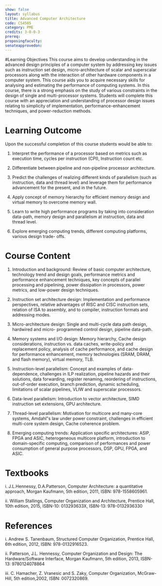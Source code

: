 ```yaml
---
show: false
layout: syllabus
title: Advanced Computer Architecture
code: CS4505
category: PME
credits: 3-0-0-3
prereq:
proposingfaculty: 
senateapprovedon: 
---
```

#Learning Objectives 
This course aims to develop understanding in the advanced design principles of
a computer system by addressing key issues such as instruction set design,
micro-architecture of scalar and superscalar processors along with the
interaction of other hardware components in a computer system. This course aids
you to acquire necessary skills for analysing and estimating the performance of
computing systems. In this course, there is a strong emphasis on the study of
various constraints in the design of single and multi-processor systems.
Students will complete this course with an appreciation and understanding of
processor design issues relating to simplicity of implementation,
performance-enhancement techniques, and power-reduction
methods.

# Learning Outcome
Upon the successful completion of this course students would be able to:

1. Interpret the performance of a processor based on metrics such as execution time, cycles
per instruction (CPI), Instruction count etc.

2. Differentiate between pipeline and non-pipeline processor architecture.

3. Predict the challenges of realizing different kinds of parallelism (such as
   instruction, data and thread level) and leverage them for performance
   advancement for the present, and in the future.

4. Apply concept of memory hierarchy for efficient memory design and virtual
   memory to overcome memory wall.

5. Learn to write high performance programs by taking into consideration
   data-path, memory design and parallelism at instruction, data and thread
level.

6. Explore emerging computing trends, different computing platforms, various
   design trade- offs.

# Course Content
1. Introduction and background: Review of basic computer architecture, technology trend
and design goals, performance metrics and performance enhancement techniques, key
concepts of parallel processing and pipelining, power dissipation in processors, power
metrics, and low-power design techniques.

2. Instruction set architecture design: Implementation and performance perspectives,
relative advantages of RISC and CISC instruction sets, relation of ISA to assembly, and to
compiler, instruction formats and addressing modes.

3. Micro-architecture design: Single and multi-cycle data path design, hardwired and micro-
programmed control design, pipeline data-path. 

4. Memory systems and I/O design:
Memory hierarchy, Cache design considerations, instruction vs. data caches, write-policy
and replacement policy, analysis of cache performance, and cache design for performance
enhancement, memory technologies (SRAM, DRAM, and flash memory), virtual memory,
TLB.

5. Instruction-level parallelism: Concept and examples of data-dependence, challenges in ILP
realization, pipeline hazards and their solutions, data forwarding, register renaming,
reordering of instructions, out-of-order execution, branch prediction, dynamic scheduling,
limitations of scalar pipelines, VLIW and superscalar processors.

6. Data-level parallelism: Introduction to vector architecture, SIMD instruction set
extensions, GPU architecture.

7. Thread-level parallelism: Motivation for multicore and many-core systems, Amdahl‟s law
under power constraint, challenges in efficient multi-core system design, Cache coherence
problem.

8. Emerging computing trends: Application specific architectures: ASIP, FPGA and ASIC,
heterogeneous multicore platform, introduction to domain-specific computing, comparison
of performances and power consumption of general purpose processors, DSP, GPU,
FPGA, and ASIC.

# Textbooks
i. J.L.Hennessy, D.A.Patterson, Computer Architecture: a quantitative approach,
Morgan Kaufmann, 5th edition, 2011, ISBN: 978-1558605961.

ii. William Stallings, Computer Organization and Architecture, Prentice Hall, 10th
edition, 2015, ISBN-10: 013293633X, ISBN-13: 978-0132936330

# References
i. Andrew S. Tanenbaum, Structured Computer Organization, Prentice Hall, 6th edition,
2012, ISBN: 978-0132916523.

ii. Patterson, J.L. Hennessy, Computer Organization and Design: The Hardware/Software
Interface, Morgan Kaufmann, 5th edition, 2013, ISBN-13: 9780124078864

iii. C. Hamacher, Z. Vranesic and S. Zaky, Computer Organization, McGraw-Hill, 5th
edition,2002, ISBN: 0072320869.

